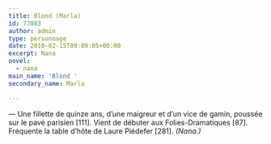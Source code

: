 ```yaml
---
title: Blond (Marla)
id: 77083
author: admin
type: personnage
date: 2010-02-15T09:09:05+00:00
excerpt: Nana
novel:
  - nana
main_name: 'Blond '
secondary_name: Marla

---
```

— Une fillette de quinze ans, d&rsquo;une maigreur et d&rsquo;un vice de gamin, poussée sur le pavé parisien [111]. Vient de débuter aux Folies-Dramatiques [87]. Fréquente la table d&rsquo;hôte de Laure Piédefer [281]. _(Nana.)_